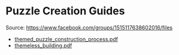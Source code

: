 # Puzzle Creation Guides



Source: https://www.facebook.com/groups/1515117638602016/files
- [themed_puzzle_construction_process.pdf](themed_puzzle_construction_process.pdf)
- [themeless_building.pdf](themeless_building.pdf)